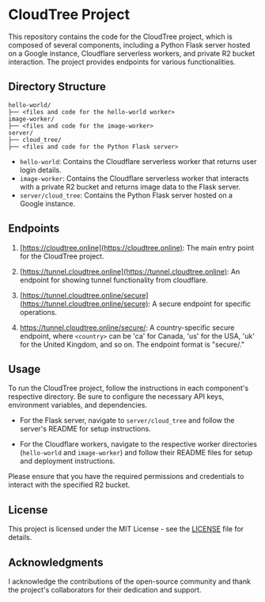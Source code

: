 # CloudTree Project

This repository contains the code for the CloudTree project, which is composed of several components, including a Python Flask server hosted on a Google instance, Cloudflare serverless workers, and private R2 bucket interaction. The project provides endpoints for various functionalities.

## Directory Structure
```
hello-world/
├── <files and code for the hello-world worker>
image-worker/
├── <files and code for the image-worker>
server/
├── cloud_tree/
├── <files and code for the Python Flask server>
```

- `hello-world`: Contains the Cloudflare serverless worker that returns user login details.
- `image-worker`: Contains the Cloudflare serverless worker that interacts with a private R2 bucket and returns image data to the Flask server.
- `server/cloud_tree`: Contains the Python Flask server hosted on a Google instance.

## Endpoints

1. [https://cloudtree.online](https://cloudtree.online): The main entry point for the CloudTree project.

2. [https://tunnel.cloudtree.online](https://tunnel.cloudtree.online): An endpoint for showing tunnel functionality from cloudflare.

3. [https://tunnel.cloudtree.online/secure](https://tunnel.cloudtree.online/secure): A secure endpoint for specific operations.

4. [https://tunnel.cloudtree.online/secure/<country>](https://tunnel.cloudtree.online/secure/<country>): A country-specific secure endpoint, where `<country>` can be 'ca' for Canada, 'us' for the USA, 'uk' for the United Kingdom, and so on. The endpoint format is "secure/<country>."

## Usage

To run the CloudTree project, follow the instructions in each component's respective directory. Be sure to configure the necessary API keys, environment variables, and dependencies.

- For the Flask server, navigate to `server/cloud_tree` and follow the server's README for setup instructions.

- For the Cloudflare workers, navigate to the respective worker directories (`hello-world` and `image-worker`) and follow their README files for setup and deployment instructions.

Please ensure that you have the required permissions and credentials to interact with the specified R2 bucket.

## License

This project is licensed under the MIT License - see the [LICENSE](LICENSE) file for details.

## Acknowledgments

I acknowledge the contributions of the open-source community and thank the project's collaborators for their dedication and support.

